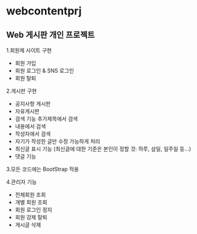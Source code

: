 # webcontentprj
## Web 게시판 개인 프로젝트

1.회원제 사이트 구현
- 회원 가입
- 회원 로그인 & SNS 로그인
- 회원 탈퇴

2.게시판 구현
- 공지사항 게시판
- 자유게시판
- 검색 기능 추가제목에서 검색
- 내용에서 검색
- 작성자에서 검색
- 자기가 작성한 글만 수정 가능하게 처리
- 최신글 표시 기능 (최신글에 대한 기준은 본인이 정할 것: 하루, 삼일, 일주일 등...)
- 댓글 기능 

3.모든 코드에는 BootStrap 적용

4.관리자 기능
- 전체회원 조회
- 개별 회원 조회
- 회원 로그인 정지
- 회원 강제 탈퇴
- 게시글 삭제
